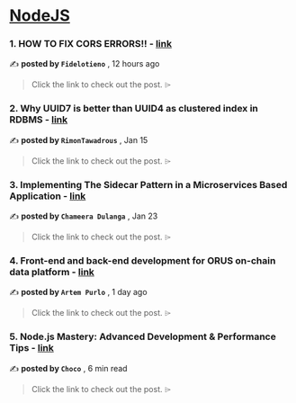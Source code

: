 
<h1><a href=https://medium.com/tag/nodejs/recommended target="_blank" rel="noopener noreferrer">NodeJS</a></h1>
<h3>1. HOW TO FIX CORS ERRORS!! - <a href=https://medium.com/@fidelotieno11/how-to-fix-cors-errors-00bb481322a2?source=tag_recommended_feed---------0-84----------nodejs----------4e1efca0_0c9d_4afc_8a3d_12b244c1653a------- target="_blank" rel="noopener noreferrer">link</a></h3>

✍️ **posted by `Fidelotieno`** <date> , 12 hours ago</date>

<blockquote>Click the link to check out the post. ⌲</blockquote>

<h3>2. Why UUID7 is better than UUID4 as clustered index in RDBMS - <a href=https://medium.com/@rtawadrous/why-uuid7-is-better-than-uuid4-as-clustered-index-edb02bf70056?source=tag_recommended_feed---------1-107----------nodejs----------4e1efca0_0c9d_4afc_8a3d_12b244c1653a------- target="_blank" rel="noopener noreferrer">link</a></h3>

✍️ **posted by `RimonTawadrous`** <date> , Jan 15</date>

<blockquote>Click the link to check out the post. ⌲</blockquote>

<h3>3. Implementing The Sidecar Pattern in a Microservices Based Application - <a href=https://medium.com/bitsrc/implementing-the-sidecar-pattern-in-nodejs-2ec3954fe9b6?source=tag_recommended_feed---------2-85----------nodejs----------4e1efca0_0c9d_4afc_8a3d_12b244c1653a------- target="_blank" rel="noopener noreferrer">link</a></h3>

✍️ **posted by `Chameera Dulanga`** <date> , Jan 23</date>

<blockquote>Click the link to check out the post. ⌲</blockquote>

<h3>4. Front-end and back-end development for ORUS on-chain data platform - <a href=https://medium.com/airkod-product-development/front-end-and-back-end-development-for-orus-on-chain-data-platform-f2ea71bf3c3e?source=tag_recommended_feed---------3-84----------nodejs----------4e1efca0_0c9d_4afc_8a3d_12b244c1653a------- target="_blank" rel="noopener noreferrer">link</a></h3>

✍️ **posted by `Artem Purlo`** <date> , 1 day ago</date>

<blockquote>Click the link to check out the post. ⌲</blockquote>

<h3>5. Node.js Mastery: Advanced Development & Performance Tips - <a href=https://medium.com/@Choco23/node-js-mastery-advanced-development-performance-tips-da07355c1e8a?source=tag_recommended_feed---------4-107----------nodejs----------4e1efca0_0c9d_4afc_8a3d_12b244c1653a------- target="_blank" rel="noopener noreferrer">link</a></h3>

✍️ **posted by `Choco`** <date> , 6 min read</date>

<blockquote>Click the link to check out the post. ⌲</blockquote>

